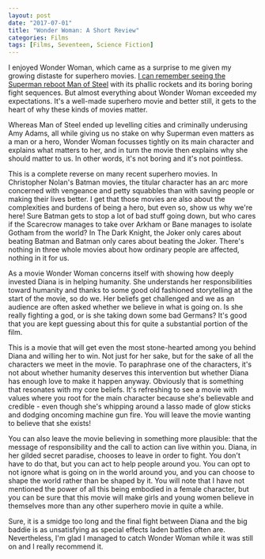 ```yaml
---
layout: post
date: "2017-07-01"
title: "Wonder Woman: A Short Review"
categories: Films
tags: [Films, Seventeen, Science Fiction]
---
```

I enjoyed Wonder Woman, which came as a surprise to me given my growing distaste for superhero movies. [I can remember seeing the Superman reboot Man of Steel](man-of-steel-a-short-review) with its phallic rockets and its boring boring fight sequences. But almost everything about Wonder Woman exceeded my expectations. It's a well-made superhero movie and better still, it gets to the heart of why these kinds of movies matter. 

Whereas Man of Steel ended up levelling cities and criminally underusing Amy Adams, all while giving us no stake on why Superman even matters as a man or a hero, Wonder Woman focusses tightly on its main character and explains what matters to her, and in turn the movie then explains why she should matter to us. In other words, it's not boring and it's not pointless. 

This is a complete reverse on many recent superhero movies. In Christopher Nolan's Batman movies, the titular character has an arc more concerned with vengeance and petty squabbles than with saving people or making their lives better. I get that those movies are also about the complexities and burdens of being a hero, but even so, show us why we're here! Sure Batman gets to stop a lot of bad stuff going down, but who cares if the Scarecrow manages to take over Arkham or Bane manages to isolate Gotham from the world? In The Dark Knight, the Joker only cares about beating Batman and Batman only cares about beating the Joker. There's nothing in three whole movies about how ordinary people are affected, nothing in it for us. 

As a movie Wonder Woman concerns itself with showing how deeply invested Diana is in helping humanity. She understands her responsibilities toward humanity and thanks to some good old fashioned storytelling at the start of the movie, so do we. Her beliefs get challenged and we as an audience are often asked whether we believe in what is going on. Is she really fighting a god, or is she taking down some bad Germans? It's good that you are kept guessing about this for quite a substantial portion of the film.

This is a movie that will get even the most stone-hearted among you behind Diana and willing her to win. Not just for her sake, but for the sake of all the characters we meet in the movie. To paraphrase one of the characters, it's not about whether humanity deserves this intervention but whether Diana has enough love to make it happen anyway. Obviously that is something that resonates with my core beliefs. It's refreshing to see a movie with values where you root for the main character because she's believable and credible - even though she's whipping around a lasso made of glow sticks and dodging oncoming machine gun fire. You will leave the movie wanting to believe that she exists!

You can also leave the movie believing in something more plausible: that the message of responsibility and the call to action can live within you. Diana, in her gilded secret paradise, chooses to leave in order to fight. You don't have to do that, but you can act to help people around you. You can opt to not ignore what is going on in the world around you, and you can choose to shape the world rather than be shaped by it. You will note that I have not mentioned the power of all this being embodied in a female character, but you can be sure that this movie will make girls and young women believe in themselves more than any other superhero movie in quite a while.

Sure, it is a smidge too long and the final fight between Diana and the big baddie is as unsatisfying as special effects laden battles often are. Nevertheless, I'm glad I managed to catch Wonder Woman while it was still on and I really recommend it. 